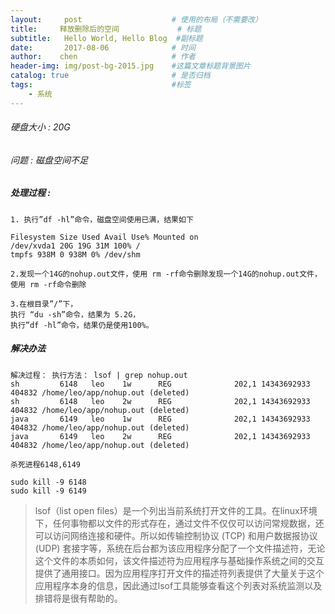```yaml
---
layout:     post                    # 使用的布局（不需要改）
title:     释放删除后的空间             # 标题 
subtitle:   Hello World, Hello Blog  #副标题
date:       2017-08-06              # 时间
author:    chen                     # 作者
header-img: img/post-bg-2015.jpg    #这篇文章标题背景图片
catalog: true                       # 是否归档
tags:                               #标签
    - 系统
---
```


###### 硬盘大小 : 20G 
###### 问题 : 磁盘空间不足

##### 处理过程 : 

```
1. 执行”df -hl”命令，磁盘空间使用已满，结果如下

Filesystem Size Used Avail Use% Mounted on 
/dev/xvda1 20G 19G 31M 100% / 
tmpfs 938M 0 938M 0% /dev/shm

2.发现一个14G的nohup.out文件，使用 rm -rf命令删除发现一个14G的nohup.out文件，使用 rm -rf命令删除

3.在根目录”/”下， 
执行 “du -sh”命令，结果为 5.2G， 
执行”df -hl”命令，结果仍是使用100%。
```

#####  解决办法


```
解决过程： 执行方法： lsof | grep nohup.out
sh         6148   leo    1w      REG              202,1 14343692933  404832 /home/leo/app/nohup.out (deleted)
sh         6148   leo    2w      REG              202,1 14343692933  404832 /home/leo/app/nohup.out (deleted)
java       6149   leo    1w      REG              202,1 14343692933  404832 /home/leo/app/nohup.out (deleted)
java       6149   leo    2w      REG              202,1 14343692933  404832 /home/leo/app/nohup.out (deleted)
```


```
杀死进程6148,6149

sudo kill -9 6148 
sudo kill -9 6149
```


> lsof（list open files）是一个列出当前系统打开文件的工具。在linux环境下，任何事物都以文件的形式存在，通过文件不仅仅可以访问常规数据，还可以访问网络连接和硬件。所以如传输控制协议 (TCP) 和用户数据报协议 (UDP) 套接字等，系统在后台都为该应用程序分配了一个文件描述符，无论这个文件的本质如何，该文件描述符为应用程序与基础操作系统之间的交互提供了通用接口。因为应用程序打开文件的描述符列表提供了大量关于这个应用程序本身的信息，因此通过lsof工具能够查看这个列表对系统监测以及排错将是很有帮助的。





